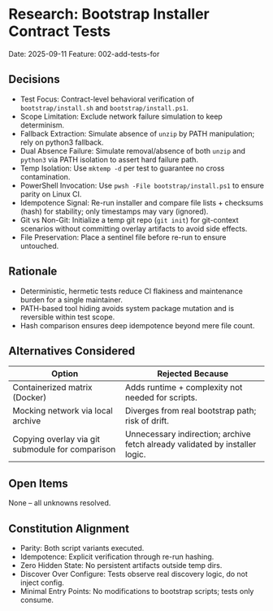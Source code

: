 # Research: Bootstrap Installer Contract Tests

Date: 2025-09-11
Feature: 002-add-tests-for

## Decisions
- Test Focus: Contract-level behavioral verification of `bootstrap/install.sh` and `bootstrap/install.ps1`.
- Scope Limitation: Exclude network failure simulation to keep determinism.
- Fallback Extraction: Simulate absence of `unzip` by PATH manipulation; rely on python3 fallback.
- Dual Absence Failure: Simulate removal/absence of both `unzip` and `python3` via PATH isolation to assert hard failure path.
- Temp Isolation: Use `mktemp -d` per test to guarantee no cross contamination.
- PowerShell Invocation: Use `pwsh -File bootstrap/install.ps1` to ensure parity on Linux CI.
- Idempotence Signal: Re-run installer and compare file lists + checksums (hash) for stability; only timestamps may vary (ignored).
- Git vs Non-Git: Initialize a temp git repo (`git init`) for git-context scenarios without committing overlay artifacts to avoid side effects.
- File Preservation: Place a sentinel file before re-run to ensure untouched.

## Rationale
- Deterministic, hermetic tests reduce CI flakiness and maintenance burden for a single maintainer.
- PATH-based tool hiding avoids system package mutation and is reversible within test scope.
- Hash comparison ensures deep idempotence beyond mere file count.

## Alternatives Considered
| Option | Rejected Because |
|--------|------------------|
| Containerized matrix (Docker) | Adds runtime + complexity not needed for scripts.
| Mocking network via local archive | Diverges from real bootstrap path; risk of drift.
| Copying overlay via git submodule for comparison | Unnecessary indirection; archive fetch already validated by installer logic.

## Open Items
None – all unknowns resolved.

## Constitution Alignment
- Parity: Both script variants executed.
- Idempotence: Explicit verification through re-run hashing.
- Zero Hidden State: No persistent artifacts outside temp dirs.
- Discover Over Configure: Tests observe real discovery logic, do not inject config.
- Minimal Entry Points: No modifications to bootstrap scripts; tests only consume.
